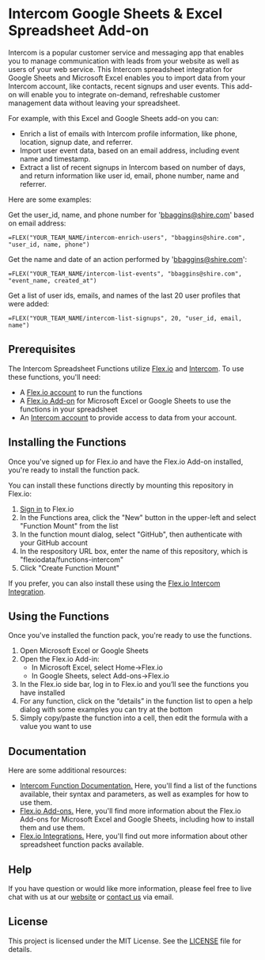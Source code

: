 # Intercom Google Sheets & Excel Spreadsheet Add-on

Intercom is a popular customer service and messaging app that enables you to manage communication with leads from your website as well as users of your web service. This Intercom spreadsheet integration for Google Sheets and Microsoft Excel enables you to import data from your Intercom account, like contacts, recent signups and user events. This add-on will enable you to integrate on-demand, refreshable customer management data without leaving your spreadsheet.

For example, with this Excel and Google Sheets add-on you can:

* Enrich a list of emails with Intercom profile information, like phone, location, signup date, and referrer.
* Import user event data, based on an email address, including event name and timestamp.
* Extract a list of recent signups in Intercom based on number of days, and return information like user id, email, phone number, name and referrer.

Here are some examples:

Get the user_id, name, and phone number for 'bbaggins@shire.com' based on email address:
```
=FLEX("YOUR_TEAM_NAME/intercom-enrich-users", "bbaggins@shire.com", "user_id, name, phone")
```

Get the name and date of an action performed by 'bbaggins@shire.com':
```
=FLEX("YOUR_TEAM_NAME/intercom-list-events", "bbaggins@shire.com", "event_name, created_at")
```

Get a list of user ids, emails, and names of the last 20 user profiles that were added:
```
=FLEX("YOUR_TEAM_NAME/intercom-list-signups", 20, "user_id, email, name")
```

## Prerequisites

The Intercom Spreadsheet Functions utilize [Flex.io](https://www.flex.io) and [Intercom](https://www.intercom.com). To use these functions, you'll need:

* A [Flex.io account](https://www.flex.io/app/signup) to run the functions
* A [Flex.io Add-on](https://www.flex.io/add-ons) for Microsoft Excel or Google Sheets to use the functions in your spreadsheet
* An [Intercom account](https://www.intercom.com/) to provide access to data from your account.

## Installing the Functions

Once you've signed up for Flex.io and have the Flex.io Add-on installed, you're ready to install the function pack.

You can install these functions directly by mounting this repository in Flex.io:

1. [Sign in](https://www.flex.io/app/signin) to Flex.io
2. In the Functions area, click the "New" button in the upper-left and select "Function Mount" from the list
3. In the function mount dialog, select "GitHub", then authenticate with your GitHub account
4. In the respository URL box, enter the name of this repository, which is "flexiodata/functions-intercom"
5. Click "Create Function Mount"

If you prefer, you can also install these using the [Flex.io Intercom Integration](https://www.flex.io/integrations/intercom).

## Using the Functions

Once you've installed the function pack, you're ready to use the functions.

1. Open Microsoft Excel or Google Sheets
2. Open the Flex.io Add-in:
   - In Microsoft Excel, select Home->Flex.io
   - In Google Sheets, select Add-ons->Flex.io
3. In the Flex.io side bar, log in to Flex.io and you’ll see the functions you have installed
4. For any function, click on the “details” in the function list to open a help dialog with some examples you can try at the bottom
5. Simply copy/paste the function into a cell, then edit the formula with a value you want to use

## Documentation

Here are some additional resources:

* [Intercom Function Documentation.](https://www.flex.io/integrations/intercom#functions-and-syntax) Here, you'll find a list of the functions available, their syntax and parameters, as well as examples for how to use them.
* [Flex.io Add-ons.](https://www.flex.io/add-ons) Here, you'll find more information about the Flex.io Add-ons for Microsoft Excel and Google Sheets, including how to install them and use them.
* [Flex.io Integrations.](https://www.flex.io/integrations) Here, you'll find out more information about other spreadsheet function packs available.

## Help

If you have question or would like more information, please feel free to live chat with us at our [website](https://www.flex.io) or [contact us](https://www.flex.io/about#contact-us) via email.

## License

This project is licensed under the MIT License. See the [LICENSE](LICENSE) file for details.

